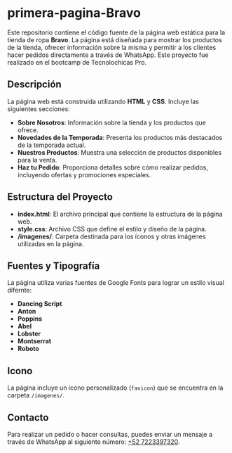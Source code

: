# primera-pagina-Bravo

Este repositorio contiene el código fuente de la página web estática para la tienda de ropa **Bravo**. La página está diseñada para mostrar los productos de la tienda, ofrecer información sobre la misma y permitir a los clientes hacer pedidos directamente a través de WhatsApp. Este proyecto fue realizado en el bootcamp de Tecnolochicas Pro. 

## Descripción

La página web está construida utilizando **HTML** y **CSS**. Incluye las siguientes secciones:

- **Sobre Nosotros**: Información sobre la tienda y los productos que ofrece.
- **Novedades de la Temporada**: Presenta los productos más destacados de la temporada actual.
- **Nuestros Productos**: Muestra una selección de productos disponibles para la venta.
- **Haz tu Pedido**: Proporciona detalles sobre cómo realizar pedidos, incluyendo ofertas y promociones especiales.

## Estructura del Proyecto

- **index.html**: El archivo principal que contiene la estructura de la página web.
- **style.css**: Archivo CSS que define el estilo y diseño de la página.
- **/imagenes/**: Carpeta destinada para los íconos y otras imágenes utilizadas en la página.

## Fuentes y Tipografía

La página utiliza varias fuentes de Google Fonts para lograr un estilo visual difernte:

- **Dancing Script**
- **Anton**
- **Poppins**
- **Abel**
- **Lobster**
- **Montserrat**
- **Roboto**

## Icono

La página incluye un icono personalizado (`favicon`) que se encuentra en la carpeta `/imagenes/`.

## Contacto

Para realizar un pedido o hacer consultas, puedes enviar un mensaje a través de WhatsApp al siguiente número: [+52 7223397320](https://wa.me/527223397320).

